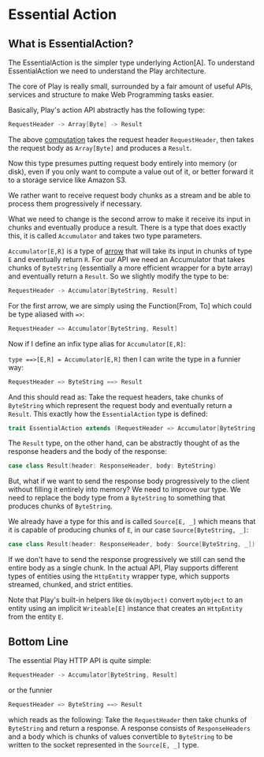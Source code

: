 <!--- Copyright (C) 2009-2018 Lightbend Inc. <https://www.lightbend.com> -->
# Essential Action

## What is EssentialAction?

The EssentialAction is the simpler type underlying Action[A]. To understand EssentialAction we need to understand the Play architecture.

The core of Play is really small, surrounded by a fair amount of useful APIs, services and structure to make Web Programming tasks easier.

Basically, Play's action API abstractly has the following type:

```scala
RequestHeader -> Array[Byte] -> Result 
```

The above [computation](https://www.haskell.org/arrows/) takes the request header `RequestHeader`, then takes the request body as `Array[Byte]` and produces a `Result`.

Now this type presumes putting request body entirely into memory (or disk), even if you only want to compute a value out of it, or better forward it to a storage service like Amazon S3.

We rather want to receive request body chunks as a stream and be able to process them progressively if necessary.

What we need to change is the second arrow to make it receive its input in chunks and eventually produce a result. There is a type that does exactly this, it is called `Accumulator` and takes two type parameters.

`Accumulator[E,R]` is a type of [arrow](https://www.haskell.org/arrows/) that will take its input in chunks of type `E` and eventually return `R`. For our API we need an Accumulator that takes chunks of `ByteString` (essentially a more efficient wrapper for a byte array) and eventually return a `Result`. So we slightly modify the type to be:

```scala
RequestHeader -> Accumulator[ByteString, Result]
```

For the first arrow, we are simply using the Function[From, To] which could be type aliased with `=>`:

```scala
RequestHeader => Accumulator[ByteString, Result]
```

Now if I define an infix type alias for `Accumulator[E,R]`:

`type ==>[E,R] = Accumulator[E,R]` then I can write the type in a funnier way:

```scala
RequestHeader => ByteString ==> Result
```

And this should read as: Take the request headers, take chunks of `ByteString` which represent the request body and eventually return a `Result`. This exactly how the `EssentialAction` type is defined:

```scala
trait EssentialAction extends (RequestHeader => Accumulator[ByteString, Result])
```

The `Result` type, on the other hand, can be abstractly thought of as the response headers and the body of the response:

```scala
case class Result(header: ResponseHeader, body: ByteString)
```

But, what if we want to send the response body progressively to the client without filling it entirely into memory? We need to improve our type. We need to replace the body type from a `ByteString` to something that produces chunks of `ByteString`. 

We already have a type for this and is called `Source[E, _]` which means that it is capable of producing chunks of `E`, in our case `Source[ByteString, _]`: 

```scala
case class Result(header: ResponseHeader, body: Source[ByteString, _])
```

If we don't have to send the response progressively we still can send the entire body as a single chunk. In the actual API, Play supports different types of entities using the `HttpEntity` wrapper type, which supports streamed, chunked, and strict entities.

Note that Play's built-in helpers like `Ok(myObject)` convert `myObject` to an entity using an implicit `Writeable[E]` instance that creates an `HttpEntity` from the entity `E`.

## Bottom Line

The essential Play HTTP API is quite simple:

```scala
RequestHeader -> Accumulator[ByteString, Result]
```
or the funnier

```scala
RequestHeader => ByteString ==> Result
```

which reads as the following: Take the `RequestHeader` then take chunks of `ByteString` and return a response. A response consists of `ResponseHeaders` and a body which is chunks of values convertible to `ByteString` to be written to the socket represented in the `Source[E, _]` type.
